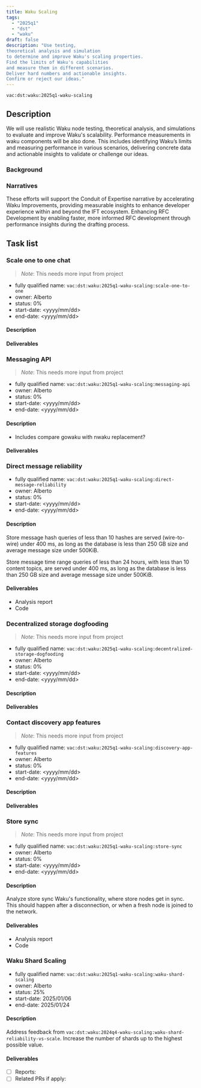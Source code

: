 ```yaml
---
title: Waku Scaling
tags:
  - "2025q1"
  - "dst"
  - "waku"
draft: false
description: "Use testing,
theoretical analysis and simulation
to determine and improve Waku's scaling properties.
Find the limits of Waku's capabilities
and measure them in different scenarios.
Deliver hard numbers and actionable insights.
Confirm or reject our ideas."
---
```


`vac:dst:waku:2025q1-waku-scaling`

## Description

We will use realistic Waku node testing,
theoretical analysis, and simulations
to evaluate and improve Waku's scalability.
Performance measurements 
in waku components will be also done.
This includes identifying Waku’s limits
and measuring performance in various scenarios,
delivering concrete data and actionable insights
to validate or challenge our ideas.


### Background

### Narratives

These efforts will support the Conduit of Expertise narrative by
accelerating Waku Improvements,
providing measurable insights
to enhance developer experience
within and beyond the IFT ecosystem.
Enhancing RFC Development by enabling faster,
more informed RFC development
through performance insights during the drafting process.

## Task list

### Scale one to one chat
> *Note*: This needs more input from project

* fully qualified name: `vac:dst:waku:2025q1-waku-scaling:scale-one-to-one`
* owner: Alberto
* status: 0%
* start-date: <yyyy/mm/dd>
* end-date: <yyyy/mm/dd>

#### Description

#### Deliverables

<!--
Will be this done in Q2?

### Nwaku in status mobile

* fully qualified name: `vac:dst:waku:2025q1-waku-scaling:waku-in-status-mobile`
* owner: Alberto
* status: 0%
* start-date: <yyyy/mm/dd>
* end-date: <yyyy/mm/dd>

#### Description

#### Deliverables

### Logos forum

* fully qualified name: `vac:dst:waku:2025q1-waku-scaling:logos-forum`
* owner: Alberto
* status: 0%
* start-date: <yyyy/mm/dd>
* end-date: <yyyy/mm/dd>

#### Description

#### Deliverables
-->

### Messaging API
> *Note*: This needs more input from project

* fully qualified name: `vac:dst:waku:2025q1-waku-scaling:messaging-api`
* owner: Alberto
* status: 0%
* start-date: <yyyy/mm/dd>
* end-date: <yyyy/mm/dd>

#### Description
- Includes compare gowaku with nwaku replacement?

#### Deliverables

### Direct message reliability

* fully qualified name: `vac:dst:waku:2025q1-waku-scaling:direct-message-reliability`
* owner: Alberto
* status: 0%
* start-date: <yyyy/mm/dd>
* end-date: <yyyy/mm/dd>

#### Description
Store message hash queries 
of less than 10 hashes
are served (wire-to-wire) under 400 ms,
as long as the database
is less than 250 GB size
and average message size under 500KiB.

Store message time range queries
of less than 24 hours,
with less than 10 content topics,
are served under 400 ms,
as long as the database
is less than 250 GB size
and average message size under 500KiB.

#### Deliverables
- Analysis report
- Code

### Decentralized storage dogfooding
> *Note*: This needs more input from project

* fully qualified name: `vac:dst:waku:2025q1-waku-scaling:decentralized-storage-dogfooding`
* owner: Alberto
* status: 0%
* start-date: <yyyy/mm/dd>
* end-date: <yyyy/mm/dd>

#### Description

#### Deliverables

### Contact discovery app features
> *Note*: This needs more input from project

* fully qualified name: `vac:dst:waku:2025q1-waku-scaling:discovery-app-features`
* owner: Alberto
* status: 0%
* start-date: <yyyy/mm/dd>
* end-date: <yyyy/mm/dd>

#### Description

#### Deliverables

### Store sync
> *Note*: This needs more input from project

* fully qualified name: `vac:dst:waku:2025q1-waku-scaling:store-sync`
* owner: Alberto
* status: 0%
* start-date: <yyyy/mm/dd>
* end-date: <yyyy/mm/dd>

#### Description
Analyze store sync Waku's functionality,
where store nodes get in sync.
This should happen after a disconnection,
or when a fresh node is joined to the network.

#### Deliverables
- Analysis report
- Code

### Waku Shard Scaling

* fully qualified name: `vac:dst:waku:2025q1-waku-scaling:waku-shard-scaling`
* owner: Alberto
* status: 25%
* start-date: 2025/01/06
* end-date: 2025/01/24

#### Description

Address feedback from `vac:dst:waku:2024q4-waku-scaling:waku-shard-reliability-vs-scale`.
Increase the number of shards up to the highest possible value.

#### Deliverables
- [ ] Reports:
- [ ] Related PRs if apply: